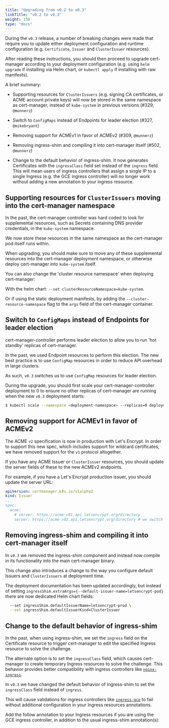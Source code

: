 ```yaml
---
title: "Upgrading from v0.2 to v0.3"
linkTitle: "v0.2 to v0.3"
weight: 130
type: "docs"
---
```


During the `v0.3` release, a number of breaking changes were made that require
you to update either deployment configuration and runtime configuration (e.g.
`Certificate`, `Issuer` and `ClusterIssuer` resources).

After reading these instructions, you should then proceed to upgrade cert-manager
according to your deployment configuration (e.g. using `helm upgrade` if installing
via Helm chart, or `kubectl apply` if installing with raw manifests).

A brief summary:

- Supporting resources for `ClusterIssuers` (e.g. signing CA certificates, or
  ACME account private keys) will now be stored in the same namespace as
  cert-manager, instead of `kube-system` in previous versions (#329, `@munnerz`)

- Switch to `ConfigMaps` instead of Endpoints for leader election (#327, `@mikebryant`)

- Removing support for ACMEv1 in favor of ACMEv2 (#309, `@munnerz`)

* Removing ingress-shim and compiling it into cert-manager itself (#502, `@munnerz`)

- Change to the default behavior of ingress-shim. It now generates Certificates
  with the `ingressClass` field set instead of the `ingress` field. This will
  mean users of ingress controllers that assign a single IP to a single Ingress (e.g.
  the GCE ingress controller) will no longer work without adding a new annotation
  to your ingress resource.

## Supporting resources for `ClusterIssuers` moving into the cert-manager namespace

In the past, the cert-manager controller was hard coded to look for supplemental
resources, such as Secrets containing DNS provider credentials, in the `kube-system`
namespace.

We now store these resources in the same namespace as the cert-manager pod itself
runs within.

When upgrading, you should make sure to move any of these supplemental resources into
the cert-manager deployment namespace, or otherwise deploy cert-manager into `kube-system`
itself.

You can also change the 'cluster resource namespace' when deploying cert-manager:

With the helm chart: `--set clusterResourceNamespace=kube-system`.

Or if using the static deployment manifests, by adding the `--cluster-resource-namespace`
flag to the `args` field of the cert-manager container.

## Switch to `ConfigMaps` instead of Endpoints for leader election

cert-manager-controller performs leader election to allow you to run 'hot standby'
replicas of cert-manager.

In the past, we used Endpoint resources to perform this election.
The new best practice is to use `ConfigMap` resources in order to reduce API overhead
in large clusters.

As such, `v0.3` switches us to use `ConfigMap` resources for leader election.

During the upgrade, you should first scale your cert-manager-controller deployment
to 0 to ensure no other replicas of cert-manager are running when the new `v0.3`
deployment starts:

```bash
$ kubectl scale --namespace <deployment-namespace> --replicas=0 deployment <cert-manager-deployment-name>
```

## Removing support for ACMEv1 in favor of ACMEv2

The ACME `v2` specification is now in production with Let's Encrypt.
In order to support this new spec, which includes support for wildcard certificates,
we have removed support for the `v1` protocol altogether.

If you have any ACME Issuer or `ClusterIssuer` resources, you should update the
server fields of these to the new ACMEv2 endpoints.

For example, if you have a Let's Encrypt production issuer, you should update the
server URL:

```yaml
apiVersion: certmanager.k8s.io/v1alpha2
kind: Issuer
...
spec:
  acme:
    # server: https://acme-v01.api.letsencrypt.org/directory
    server: https://acme-v02.api.letsencrypt.org/directory # we switch 'v01' to 'v02'
```

## Removing ingress-shim and compiling it into cert-manager itself

In `v0.3` we removed the ingress-shim component and instead now compile in its
functionality into the main cert-manager binary.

This change also introduces a change to the way you configure default Issuers
and `ClusterIssuers` at deployment time.

The deployment documentation has been updated accordingly, but instead of setting
`ingressShim.extraArgs={--default-issuer-name=letsencrypt-pod}` there are
now dedicated Helm chart fields:

```bash
  --set ingressShim.defaultIssuerName=letsencrypt-prod \
  --set ingressShim.defaultIssuerKind=ClusterIssuer
```

## Change to the default behavior of ingress-shim

In the past, when using ingress-shim, we set the `ingress` field on the Certificate
resource to trigger cert-manager to edit the specified Ingress resource to solve
the challenge.

The alternate option is to set the `ingressClass` field, which causes
cert-manager to create temporary Ingress resources to solve the challenge. This
behavior provides better compatibility with ingress controllers like
[`nginx-ingress`](https://github.com/kubernetes/ingress-nginx).

In `v0.3` we have changed the default behavior of ingress-shim to set the `ingressClass`
field instead of `ingress`.

This will cause validations for ingress controllers like
[`ingress-gce`](https://github.com/kubernetes/ingress-gce) to fail without
additional configuration in your Ingress resources annotations.

Add the follow annotation to your Ingress resources if you are using the GCE ingress
controller, in addition to the usual ingress-shim annotation(s):

